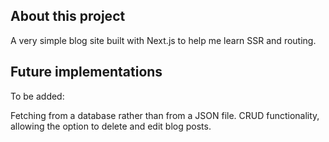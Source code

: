 ## About this project

A very simple blog site built with Next.js to help me learn SSR and routing.

## Future implementations

To be added:

Fetching from a database rather than from a JSON file.
CRUD functionality, allowing the option to delete and edit blog posts.
